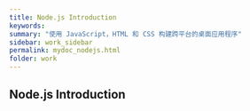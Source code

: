```yaml
---
title: Node.js Introduction
keywords:
summary: "使用 JavaScript，HTML 和 CSS 构建跨平台的桌面应用程序"
sidebar: work_sidebar
permalink: mydoc_nodejs.html
folder: work
---
```


## Node.js Introduction